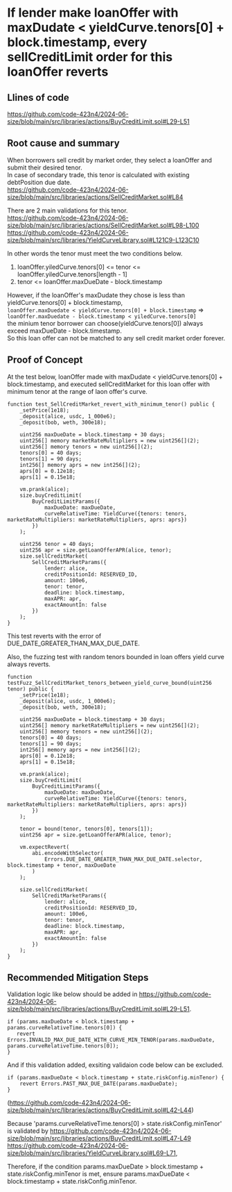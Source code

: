 # If lender make loanOffer with maxDudate < yieldCurve.tenors[0] + block.timestamp, every sellCreditLimit order for this loanOffer reverts

## Llines of code

https://github.com/code-423n4/2024-06-size/blob/main/src/libraries/actions/BuyCreditLimit.sol#L29-L51

## Root cause and summary

When borrowers sell credit by market order, they select a loanOffer and submit their desired tenor.</br>
In case of secondary trade, this tenor is calculated with existing debtPosition due date.</br>
https://github.com/code-423n4/2024-06-size/blob/main/src/libraries/actions/SellCreditMarket.sol#L84

There are 2 main validations for this tenor.</br>
https://github.com/code-423n4/2024-06-size/blob/main/src/libraries/actions/SellCreditMarket.sol#L98-L100</br>
https://github.com/code-423n4/2024-06-size/blob/main/src/libraries/YieldCurveLibrary.sol#L121C9-L123C10

In other words the tenor must meet the two conditions below.

1. loanOffer.yiledCurve.tenors[0] <= tenor <= loanOffer.yiledCurve.tenors[length - 1]
2. tenor <= loanOffer.maxDueDate - block.timestamp

However, if the loanOffer's maxDudate they chose is less than yieldCurve.tenors[0] + block.timestamp,<br>
`loanOffer.maxDuedate < yieldCurve.tenors[0] + block.timestamp`
=> `loanOffer.maxDuedate - block.timestamp < yiledCurve.tenors[0]` <br>
the minium tenor borrower can choose(yieldCurve.tenors[0]) always exceed maxDueDate - block.timestamp.</br>
So this loan offer can not be matched to any sell credit market order forever.

## Proof of Concept

At the test below, loanOffer made with maxDudate < yieldCurve.tenors[0] + block.timestamp,
and executed sellCreditMarket for this loan offer with minimum tenor at the range of laon offer's curve.

```
function test_SellCreditMarket_revert_with_minimum_tenor() public {
    _setPrice(1e18);
    _deposit(alice, usdc, 1_000e6);
    _deposit(bob, weth, 300e18);

    uint256 maxDueDate = block.timestamp + 30 days;
    uint256[] memory marketRateMultipliers = new uint256[](2);
    uint256[] memory tenors = new uint256[](2);
    tenors[0] = 40 days;
    tenors[1] = 90 days;
    int256[] memory aprs = new int256[](2);
    aprs[0] = 0.12e18;
    aprs[1] = 0.15e18;

    vm.prank(alice);
    size.buyCreditLimit(
        BuyCreditLimitParams({
            maxDueDate: maxDueDate,
            curveRelativeTime: YieldCurve({tenors: tenors, marketRateMultipliers: marketRateMultipliers, aprs: aprs})
        })
    );

    uint256 tenor = 40 days;
    uint256 apr = size.getLoanOfferAPR(alice, tenor);
    size.sellCreditMarket(
        SellCreditMarketParams({
            lender: alice,
            creditPositionId: RESERVED_ID,
            amount: 100e6,
            tenor: tenor,
            deadline: block.timestamp,
            maxAPR: apr,
            exactAmountIn: false
        })
    );
}
```

This test reverts with the error of DUE_DATE_GREATER_THAN_MAX_DUE_DATE.

Also, the fuzzing test with random tenors bounded in loan offers yield curve always reverts.

```
function testFuzz_SellCreditMarket_tenors_between_yield_curve_bound(uint256 tenor) public {
    _setPrice(1e18);
    _deposit(alice, usdc, 1_000e6);
    _deposit(bob, weth, 300e18);

    uint256 maxDueDate = block.timestamp + 30 days;
    uint256[] memory marketRateMultipliers = new uint256[](2);
    uint256[] memory tenors = new uint256[](2);
    tenors[0] = 40 days;
    tenors[1] = 90 days;
    int256[] memory aprs = new int256[](2);
    aprs[0] = 0.12e18;
    aprs[1] = 0.15e18;

    vm.prank(alice);
    size.buyCreditLimit(
        BuyCreditLimitParams({
            maxDueDate: maxDueDate,
            curveRelativeTime: YieldCurve({tenors: tenors, marketRateMultipliers: marketRateMultipliers, aprs: aprs})
        })
    );

    tenor = bound(tenor, tenors[0], tenors[1]);
    uint256 apr = size.getLoanOfferAPR(alice, tenor);

    vm.expectRevert(
        abi.encodeWithSelector(
            Errors.DUE_DATE_GREATER_THAN_MAX_DUE_DATE.selector, block.timestamp + tenor, maxDueDate
        )
    );

    size.sellCreditMarket(
        SellCreditMarketParams({
            lender: alice,
            creditPositionId: RESERVED_ID,
            amount: 100e6,
            tenor: tenor,
            deadline: block.timestamp,
            maxAPR: apr,
            exactAmountIn: false
        })
    );
}
```

## Recommended Mitigation Steps

Validation logic like below should be added in https://github.com/code-423n4/2024-06-size/blob/main/src/libraries/actions/BuyCreditLimit.sol#L29-L51.

```
if (params.maxDueDate < block.timestamp + params.curveRelativeTime.tenors[0]) {
   revert Errors.INVALID_MAX_DUE_DATE_WITH_CURVE_MIN_TENOR(params.maxDueDate, params.curveRelativeTime.tenors[0]);
}
```

And if this validation added, exsiting validaion code below can be excluded.

```
if (params.maxDueDate < block.timestamp + state.riskConfig.minTenor) {
    revert Errors.PAST_MAX_DUE_DATE(params.maxDueDate);
}
```

(https://github.com/code-423n4/2024-06-size/blob/main/src/libraries/actions/BuyCreditLimit.sol#L42-L44)

Because 'params.curveRelativeTime.tenors[0] > state.riskConfig.minTenor' is validated by
https://github.com/code-423n4/2024-06-size/blob/main/src/libraries/actions/BuyCreditLimit.sol#L47-L49
https://github.com/code-423n4/2024-06-size/blob/main/src/libraries/YieldCurveLibrary.sol#L69-L71,

Therefore, if the condition params.maxDueDate > block.timestamp + state.riskConfig.minTenor is met,
ensure params.maxDueDate < block.timestamp + state.riskConfig.minTenor.
